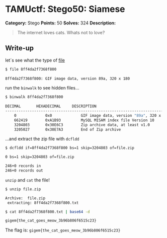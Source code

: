 # TAMUctf: Stego50: Siamese

**Category:** Stego
**Points:** 50
**Solves:** 324
**Description:**

> The internet loves cats. Whats not to love?

## Write-up

let´s see what the type of [file](https://github.com/dbaser/ctfs/blob/master/TAMUctf-2017/stego50-siamese/8ff4da2f7368f800)

```bash
$ file 8ff4da2f7368f800
    
8ff4da2f7368f800: GIF image data, version 89a, 320 x 180
```    

run the `binwalk` to see hidden files...

```bash
$ binwalk 8ff4da2f7368f800  
    
DECIMAL       HEXADECIMAL     DESCRIPTION
---------------------------------------------------------------------------
    0             0x0             GIF image data, version "89a", 320 x 180
    662419        0xA1B93         MySQL MISAM index file Version 10
    3204803       0x30E6C3        Zip archive data, at least v1.0
    3205027       0x30E7A3        End of Zip archive
```

...and extract the zip file with `dcfldd`

```bash
$ dcfldd if=8ff4da2f7368f800 bs=1 skip=3204803 of=file.zip

0 bs=1 skip=3204803 of=file.zip

246+0 records in
246+0 records out
```

`unzip` and `cat` the file!

```bash
$ unzip file.zip 

Archive:  file.zip
 extracting: 8ff4da2f7368f800.txt    

$ cat 8ff4da2f7368f800.txt | base64 -d

gigem{the_cat_goes_meow_3b96b806f6515c23}

```

The flag is: `gigem{the_cat_goes_meow_3b96b806f6515c23}`